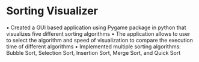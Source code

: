 # Sorting Visualizer
•	Created a GUI based application using Pygame package in python that visualizes five different sorting algorithms
•	The application allows to user to select the algorithm and speed of visualization to compare the execution time of different algorithms
•	Implemented multiple sorting algorithms: Bubble Sort, Selection Sort, Insertion Sort, Merge Sort, and Quick Sort
